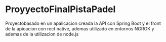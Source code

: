 # ProyyectoFinalPistaPadel
Proyectobasado en un apalicacion creada la API con Spring Boot y el front de la apicacion con rect native, ademas utilizado en entornos NGROK y ademas de la utilizacion de node.js
